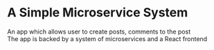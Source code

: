 # A Simple Microservice System
An app which allows user to create posts, comments to the post  
The app is backed by a system of microservices and a React frontend
